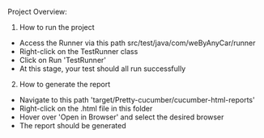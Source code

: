Project Overview:

1) How to run the project
- Access the Runner via this path src/test/java/com/weByAnyCar/runner
- Right-click on the TestRunner class
- Click on Run 'TestRunner'
- At this stage, your test should all run successfully

2) How to generate the report
- Navigate to this path 'target/Pretty-cucumber/cucumber-html-reports'
- Right-click on the .html file in this folder
- Hover over 'Open in Browser' and select the desired browser
- The report should be generated
